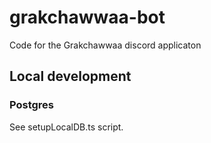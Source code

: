 # grakchawwaa-bot

Code for the Grakchawwaa discord applicaton

## Local development

### Postgres

See setupLocalDB.ts script.
